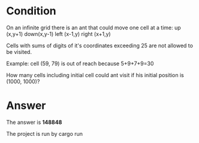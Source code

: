 # Condition

On an infinite grid there is an ant that could move one cell at a time:
up (x,y+1)
down(x,y-1)
left (x-1,y)
right (x+1,y)

Cells with sums of digits of it's coordinates exceeding 25 are not allowed to be visited.

Example:
cell (59, 79) is out of reach because 5+9+7+9=30

How many cells including initial cell could ant visit if his initial position is (1000, 1000)?

# Answer
The answer is **148848**

The project is run by cargo run

